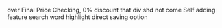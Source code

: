over Final Price Checking,
0% discount that div shd not come
Self adding feature 
search word highlight
direct saving option
  